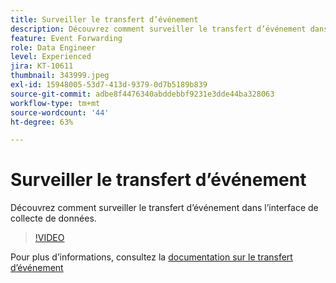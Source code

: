 ```yaml
---
title: Surveiller le transfert d’événement
description: Découvrez comment surveiller le transfert d’événement dans l’interface de collecte de données.
feature: Event Forwarding
role: Data Engineer
level: Experienced
jira: KT-10611
thumbnail: 343999.jpeg
exl-id: 15948005-53d7-413d-9379-0d7b5189b839
source-git-commit: adbe8f4476340abddebbf9231e3dde44ba328063
workflow-type: tm+mt
source-wordcount: '44'
ht-degree: 63%

---
```


# Surveiller le transfert d’événement

Découvrez comment surveiller le transfert d’événement dans l’interface de collecte de données.

>[!VIDEO](https://video.tv.adobe.com/v/343999?quality=12&learn=on)

Pour plus d’informations, consultez la [documentation sur le transfert d’événement](https://experienceleague.adobe.com/docs/experience-platform/tags/event-forwarding/overview.html)
